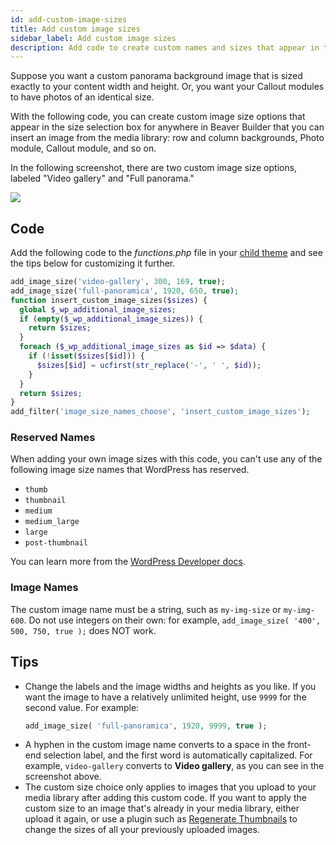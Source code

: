 ```yaml
---
id: add-custom-image-sizes
title: Add custom image sizes
sidebar_label: Add custom image sizes
description: Add code to create custom names and sizes that appear in the Beaver Builder selection boxes for images.
---
```


Suppose you want a custom panorama background image that is sized exactly to your content width and height. Or, you want your Callout modules to have photos of an identical size.

With the following code, you can create custom image size options that appear in the size selection box for anywhere in Beaver Builder that you can insert an image from the media library: row and column backgrounds, Photo module, Callout module, and so on. 

In the following screenshot, there are two custom image size options, labeled "Video gallery" and "Full panorama."

![](/img/management-migration--add-custom-image-sizes--1.jpg)

## Code

Add the following code to the *functions.php* file in your [child theme](/bb-theme/getting-started/do-i-need-to-install-the-beaver-builder-child-theme.md) and see the tips below for customizing it further.

  ```php
  add_image_size('video-gallery', 300, 169, true);
  add_image_size('full-panoramica', 1920, 650, true);
  function insert_custom_image_sizes($sizes) {
    global $_wp_additional_image_sizes;
    if (empty($_wp_additional_image_sizes)) {
      return $sizes;
    }
    foreach ($_wp_additional_image_sizes as $id => $data) {
      if (!isset($sizes[$id])) {
        $sizes[$id] = ucfirst(str_replace('-', ' ', $id));
      }
    }
    return $sizes;
  }
  add_filter('image_size_names_choose', 'insert_custom_image_sizes');
  ```
  
### Reserved Names

When adding your own image sizes with this code, you can't use any of the following image size names that WordPress has reserved. 

* `thumb`
* `thumbnail`
* `medium`
* `medium_large`
* `large`
* `post-thumbnail`

You can learn more from the [WordPress Developer docs](https://developer.wordpress.org/reference/functions/add_image_size/#reserved-image-size-names).

### Image Names

The custom image name must be a string, such as `my-img-size` or `my-img-600`. Do not use integers on their own: for example, `add_image_size( '400', 500, 750, true );` does NOT work.

## Tips

* Change the labels and the image widths and heights as you like. If you want the image to have a relatively unlimited height, use `9999` for the second value. For example:  
  ```php
  add_image_size( 'full-panoramica', 1920, 9999, true );
  ```
* A hyphen in the custom image name converts to a space in the front-end selection label, and the first word is automatically capitalized. For example, `video-gallery` converts to **Video gallery**, as you can see in the screenshot above.
* The custom size choice only applies to images that you upload to your media library after adding this custom code. If you want to apply the custom size to an image that's already in your media library, either upload it again, or use a plugin such as [Regenerate Thumbnails](https://wordpress.org/plugins/regenerate-thumbnails/) to change the sizes of all your previously uploaded images.